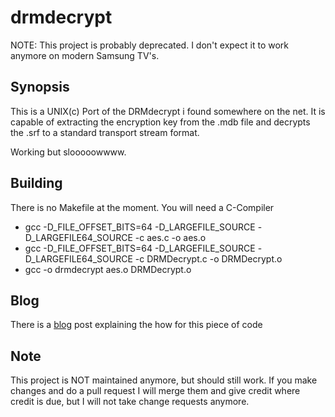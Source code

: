 # drmdecrypt

NOTE: This project is probably deprecated. I don't expect it to work anymore on modern Samsung TV's.  

## Synopsis
This is a UNIX(c) Port of the DRMdecrypt i found somewhere on the net. It is capable of extracting the encryption key from the .mdb file and decrypts the .srf to a standard transport stream format.

Working but slooooowwww.

## Building

There is no Makefile at the moment. You will need a C-Compiler

* gcc -D_FILE_OFFSET_BITS=64 -D_LARGEFILE_SOURCE -D_LARGEFILE64_SOURCE -c aes.c -o aes.o
* gcc -D_FILE_OFFSET_BITS=64 -D_LARGEFILE_SOURCE -D_LARGEFILE64_SOURCE -c DRMDecrypt.c -o DRMDecrypt.o
* gcc -o drmdecrypt aes.o DRMDecrypt.o


## Blog

There is a [blog](http://ivo2u.nl/5e) post explaining the how for this piece of code

## Note

This project is NOT maintained anymore, but should still work. If you make changes and do a pull request I will merge them and give credit where credit is due, but I will not take change requests anymore.
